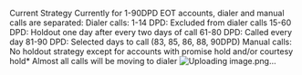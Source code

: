 Current Strategy
Currently for 1-90DPD EOT accounts, dialer and manual calls are separated:
Dialer calls:
1-14 DPD: Excluded from dialer calls
15-60 DPD: Holdout one day after every two days of call
61-80 DPD: Called every day
81-90 DPD: Selected days to call (83, 85, 86, 88, 90DPD)
Manual calls:
No holdout strategy except for accounts with promise hold and/or courtesy hold*
Almost all calls will be moving to dialer
![Uploading image.png…]()

